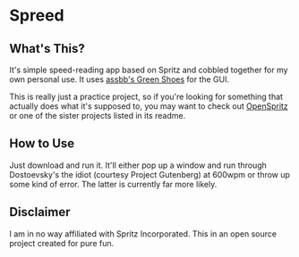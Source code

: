 Spreed
=======

What's This?
----------------

It's simple speed-reading app based on Spritz and cobbled together for my own personal use. It uses [assbb's Green Shoes](https://github.com/ashbb/green_shoes) for the GUI.

This is really just a practice project, so if you're looking for something that actually does what it's supposed to, you may want to check out [OpenSpritz](https://github.com/Miserlou/OpenSpritz) or one of the sister projects listed in its readme.

How to Use
-----------

Just download and run it. It'll either pop up a window and run through Dostoevsky's the idiot (courtesy Project Gutenberg) at 600wpm or throw up some kind of error. The latter is currently far more likely.

Disclaimer
----------

I am in no way affiliated with Spritz Incorporated. This in an open source project created for pure fun.
